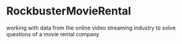 # RockbusterMovieRental
working with data from the online video streaming industry to solve questions of a movie rental company
